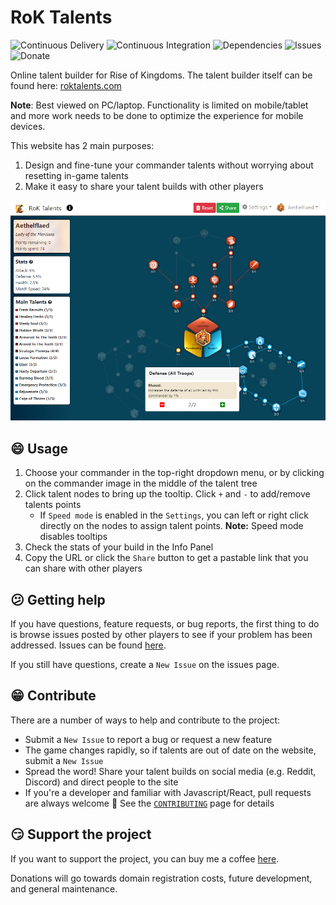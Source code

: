 # RoK Talents

![Continuous Delivery](https://github.com/sho-87/rok-talents/workflows/CD/badge.svg?branch=master) ![Continuous Integration](https://github.com/sho-87/rok-talents/workflows/CI/badge.svg?branch=develop) ![Dependencies](https://img.shields.io/david/sho-87/rok-talents) ![Issues](https://img.shields.io/github/issues/sho-87/rok-talents) ![Donate](https://img.shields.io/badge/Buy%20me%20a%20coffee-donate-blue?link=https://www.buymeacoffee.com/simonho)

Online talent builder for Rise of Kingdoms. The talent builder itself can be found here: [roktalents.com](https://www.roktalents.com)

**Note**: Best viewed on PC/laptop. Functionality is limited on mobile/tablet and more work needs to be done to optimize the experience for mobile devices.

This website has 2 main purposes:

 1. Design and fine-tune your commander talents without worrying about resetting in-game talents
 2. Make it easy to share your talent builds with other players

![Screenshot](screenshot.png)

## :smile: Usage

 1. Choose your commander in the top-right dropdown menu, or by clicking on the commander image in the middle of the talent tree
 2. Click talent nodes to bring up the tooltip. Click `+` and `-` to add/remove talents points
    - If `Speed mode` is enabled in the `Settings`, you can left or right click directly on the nodes to assign talent points. **Note:** Speed mode disables tooltips
 3. Check the stats of your build in the Info Panel
 4. Copy the URL or click the `Share` button to get a pastable link that you can share with other players

## :confused: Getting help

If you have questions, feature requests, or bug reports, the first thing to do is browse issues posted by other players to see if your problem has been addressed. Issues can be found [here](https://github.com/sho-87/rok-talents/issues).

If you still have questions, create a `New Issue` on the issues page.

## :grin: Contribute

There are a number of ways to help and contribute to the project:

- Submit a `New Issue` to report a bug or request a new feature
- The game changes rapidly, so if talents are out of date on the website, submit a `New Issue`
- Spread the word! Share your talent builds on social media (e.g. Reddit, Discord) and direct people to the site
- If you're a developer and familiar with Javascript/React, pull requests are always welcome :pray: See the [`CONTRIBUTING`](CONTRIBUTING.md) page for details

## :smirk: Support the project

If you want to support the project, you can buy me a coffee [here](https://www.buymeacoffee.com/simonho).

Donations will go towards domain registration costs, future development, and general maintenance.
